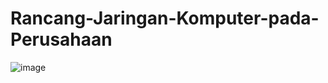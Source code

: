 # Rancang-Jaringan-Komputer-pada-Perusahaan

![image](https://user-images.githubusercontent.com/87216783/129080076-0e0558c7-871e-4eb8-bf86-68f9085a955a.png)
